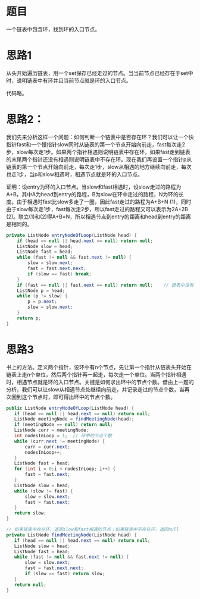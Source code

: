 # 题目

一个链表中包含环，找到环的入口节点。

# 思路1

从头开始遍历链表，用一个set保存已经走过的节点。当当前节点已经存在于set中时，说明链表中有环并且当前节点就是环的入口节点。

代码略。

# 思路2：

我们先来分析这样一个问题：如何判断一个链表中是否存在环？我们可以让一个快指针fast和一个慢指针slow同时从链表的第一个节点开始向前走，fast每次走2步，slow每次走1步。如果两个指针相遇则说明链表中存在环，如果fast走到链表的末尾两个指针还没有相遇则说明链表中不存在环。现在我们再设置一个指针p从链表的第一个节点开始向前走，每次走1步，slow从相遇的地方继续向前走，每次也走1步，当p和slow相遇时，相遇节点就是环的入口节点。

证明：设entry为环的入口节点。当slow和fast相遇时，设slow走过的路程为A+B，其中A为head到entry的路程，B为slow在环中走过的路程，N为环的长度。由于相遇时fast比slow多走了一圈，因此fast走过的路程为A+B+N (1)，同时由于slow每次走1步，fast每次走2步，所以fast走过的路程又可以表示为2A+2B (2)。联立(1)和(2)得A+B=N，所以相遇节点到entry的距离和head到entry的距离是相同的。

```java
private ListNode entryNodeOfLoop(ListNode head) {
    if (head == null || head.next == null) return null;
    ListNode slow = head;
    ListNode fast = head;
    while (fast != null && fast.next != null) {
        slow = slow.next;
        fast = fast.next.next;
        if (slow == fast) break;
    }
    if (fast == null || fast.next == null) return null;    // 链表中没有环
    ListNode p = head;
    while (p != slow) {
        p = p.next;
        slow = slow.next;
    }
    return p;
}
```

# 思路3

书上的方法。定义两个指针，设环中有n个节点，先让第一个指针从链表头开始在链表上走n个单位，然后两个指针再一起走，每次走一个单位。当两个指针相遇时，相遇节点就是环的入口节点。关键是如何求出环中的节点个数。借由上一题的分析，我们可以让slow从相遇节点处继续向前走，并记录走过的节点个数，当再次回到这个节点时，即可得出环中的节点个数。

```java
public ListNode entryNodeOfLoop(ListNode head) {
   if (head == null || head.next == null) return null;
   ListNode meetingNode = findMeetingNode(head);
   if (meetingNode == null) return null;
   ListNode curr = meetingNode;
   int nodesInLoop = 1;  // 环中的节点个数
   while (curr.next != meetingNode) {
       curr = curr.next;
       nodesInLoop++;
   }
   ListNode fast = head;
   for (int i = 0;i < nodesInLoop; i++) {
       fast = fast.next;
   }
   ListNode slow = head;
   while (slow != fast) {
       slow = slow.next;
       fast = fast.next;
   }
   return slow;
}

// 如果链表中存在环，返回slow和fast相遇的节点；如果链表中不存在环，返回null
private ListNode findMeetingNode(ListNode head) {
   if (head == null || head.next == null) return null;
   ListNode slow = head;
   ListNode fast = head;
   while (fast != null && fast.next != null) {
       slow = slow.next;
       fast = fast.next.next;
       if (slow == fast) return slow;
   }
   return null;
}
```

